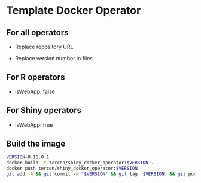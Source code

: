 # Template Docker Operator

## For all operators

* Replace repository URL

* Replace version number in files

## For R operators

* isWebApp: false

## For Shiny operators

* isWebApp: true

## Build the image

```bash
VERSION=0.10.0.1
docker build -t tercen/shiny_docker_operator:$VERSION .
docker push tercen/shiny_docker_operator:$VERSION
git add -A && git commit -m "$VERSION" && git tag  $VERSION  && git push && git push --tags
```

